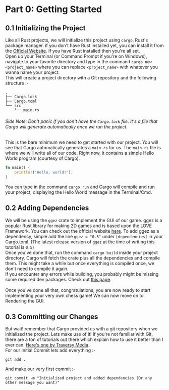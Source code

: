 # Part 0: Getting Started
## 0.1 Initializing the Project
Like all Rust projects, we will initialize this project using `cargo`, Rust's package manager. if you
don't have Rust installed yet, you can install it from the [Official Website](https://www.rust-lang.org/tools/install).
If you have Rust installed then you're all set.
<br>
Open up your Terminal (or Command Prompt if you're on Windows), navigate to your favorite directory and
type in the command `cargo new <project_name>` where you can replace `<project_name>` with whatever
you wanna name your project.
<br>
This will create a project directory with a Git repository and the following structure :-
```
.
├── Cargo.lock
├── Cargo.toml
└── src
    └── main.rs
```
###### Side Note: Don't panic if you don't have the `Cargo.lock` file. It's a file that Cargo will generate automatically once we run the project.
This is the bare minimum we need to get started with our project. You will see that Cargo 
automatically generates a `main.rs` for us. The `main.rs` file is where we will
write all of our code. Right now, it contains a simple Hello World program (courtesy of Cargo).
```rust
fn main() {
    println!("Hello, world!");
}
```
You can type in the command `cargo run` and Cargo will compile and run your project, displaying the
Hello World message in the Terminal/Cmd.

## 0.2 Adding Dependencies
We will be using the `ggez` crate to implement the GUI of our game. ggez is a popular Rust library 
for making 2D games and is based upon the LOVE Framework. You can check out the official website [here](https://ggez.rs/).
To add ggez as a dependency, simple add the line `ggez = "0.5"` under `[dependencies]` in your
Cargo.toml. (The latest release version of `ggez` at the time of writing this tutorial is `0.5`)
<br>
Once you've done that, run the command `cargo build` inside your project directory. Cargo will fetch
the crate plus all the dependencies and compile them. This might take a while but once everything is
compiled once, we don't need to compile it again.
<br>
If you encounter any errors while building, you probably might be missing some required dev packages.
Check out [this page](https://github.com/ggez/ggez/blob/master/docs/BuildingForEveryPlatform.md).
<br>
<br>
Once you've done all that, congratulations, you are now ready to start implementing your very own
chess game! We can now move on to Rendering the GUI.

## 0.3 Committing our Changes
But wait! remember that Cargo provided us with a git repository when we initialized the project.
Lets make use of it! If you're not familiar with Git, there are a ton of tutorials out there which
explain how to use it better than I ever can. [Here's one by Traversy Media](https://www.youtube.com/watch?v=SWYqp7iY_Tc).
<br>
For our Initial Commit lets add everything :-
```
git add .
```
And make our very first commit :-
```
git commit -m "Initialized project and added dependencies (Or any other message you want)"
```
